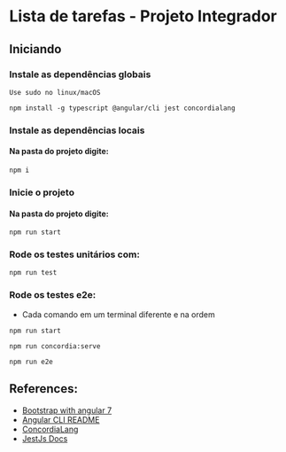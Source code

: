 # Lista de tarefas - Projeto Integrador

## Iniciando

### Instale as dependências globais
`Use sudo no linux/macOS`

```
npm install -g typescript @angular/cli jest concordialang
```

### Instale as dependências locais

#### Na pasta do projeto digite:

```
npm i
```

### Inicie o projeto


#### Na pasta do projeto digite:

```
npm run start
```

### Rode os testes unitários com:

```
npm run test
```

### Rode os testes e2e:

- Cada comando em um terminal diferente e na ordem

```
npm run start
```

```
npm run concordia:serve
```

```
npm run e2e
```



<!-- #### This project was generated with [Angular CLI](https://github.com/angular/angular-cli) version 7.3.6.


### Code scaffolding

Run `ng generate component component-name` to generate a new component. You can also use `ng generate directive|pipe|service|class|guard|interface|enum|module`.

### Build

Run `ng build` to build the project. The build artifacts will be stored in the `dist/` directory. Use the `--prod` flag for a production build.


### Further help

To get more help on the Angular CLI use `ng help` or go check out the [Angular CLI README](https://github.com/angular/angular-cli/blob/master/README.md). -->


## References: 

- [Bootstrap with angular 7](https://codeburst.io/getting-started-with-angular-7-and-bootstrap-4-styling-6011b206080)
- [Angular CLI README](https://github.com/angular/angular-cli/blob/master/README.md)
- [ConcordiaLang](https://github.com/thiagodp/concordialang/)
- [JestJs Docs](https://jestjs.io/docs/en/getting-started)

